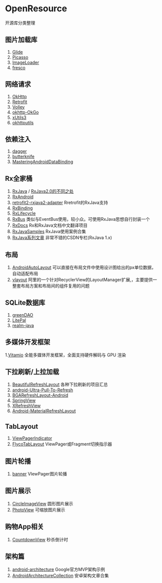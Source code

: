 # OpenResource
开源库分类整理

## 图片加载库
1. [Glide](https://github.com/bumptech/glide)  
2. [Picasso](https://github.com/square/picasso)  
3. [ImageLoader](https://github.com/nostra13/Android-Universal-Image-Loader)
4. [fresco](https://github.com/facebook/fresco)

## 网络请求
1. [OkHttp](https://github.com/square/okhttp)  
2. [Retrofit](https://github.com/square/retrofit)  
3. [Volley](https://github.com/google/volley)  
4. [okhttp-OkGo](https://github.com/jeasonlzy/okhttp-OkGo)  
5. [xUtils3](https://github.com/wyouflf/xUtils3)  
6. [okhttputils](https://github.com/hongyangAndroid/okhttputils)

## 依赖注入
1. [dagger](https://github.com/google/dagger)  
2. [butterknife](https://github.com/JakeWharton/butterknife)
3. [MasteringAndroidDataBinding](https://github.com/LyndonChin/MasteringAndroidDataBinding)

## Rx全家桶

1. [RxJava](https://github.com/ReactiveX/RxJava) / [RxJava2.0的不同之处](https://github.com/ReactiveX/RxJava/wiki/What%27s-different-in-2.0)
2. [RxAndroid](https://github.com/ReactiveX/RxAndroid)
3. [retrofit2-rxjava2-adapter](https://github.com/JakeWharton/retrofit2-rxjava2-adapter)  Rretrofit的RxJava支持
4. [RxBinding](https://github.com/JakeWharton/RxBinding)
5. [RxLifecycle](https://github.com/trello/RxLifecycle)
6. [RxBus](https://github.com/AndroidKnife/RxBus)  类似与EventBus使用，较小众。可使用RxJava思想自行封装一个
7. [RxDocs](https://github.com/mcxiaoke/RxDocs)  Rx和RxJava文档中文翻译项目
8. [RxJavaSamples](https://github.com/THEONE10211024/RxJavaSamples)  RxJava使用案例合集
9. [RxJava系列文章](http://blog.csdn.net/johnny901114/article/details/51524470)  非常不错的CSDN专栏(RxJava 1.x)

## 布局

1. [AndroidAutoLayout](https://github.com/hongyangAndroid/AndroidAutoLayout)  可以直接在布局文件中使用设计图给出的px单位数据，自动适配布局
2. [vlayout](https://github.com/alibaba/vlayout)  阿里的一个针对RecyclerView的LayoutManager扩展,，主要提供一整套布局方案和布局间的组件复用的问题

## SQLite数据库
1. [greenDAO](https://github.com/greenrobot/greenDAO)  
2. [LitePal](https://github.com/LitePalFramework/LitePal)
3. [realm-java](https://github.com/realm/realm-java)

## 多媒体开发框架

1.[Vitamio](https://github.com/yixia/VitamioBundle) 全能多媒体开发框架，全面支持硬件解码与 GPU 渲染

## 下拉刷新/上拉加载
1. [BeautifulRefreshLayout](https://github.com/android-cjj/BeautifulRefreshLayout)  各种下拉刷新的项目汇总
2. [android-Ultra-Pull-To-Refresh](https://github.com/liaohuqiu/android-Ultra-Pull-To-Refresh)
3. [BGARefreshLayout-Android](https://github.com/bingoogolapple/BGARefreshLayout-Android)  
4. [SpringView](https://github.com/liaoinstan/SpringView)  
5. [XRefreshView](https://github.com/huxq17/XRefreshView)
6. [Android-MaterialRefreshLayout](https://github.com/android-cjj/Android-MaterialRefreshLayout)


## TabLayout

1. [ViewPagerIndicator](https://github.com/JakeWharton/ViewPagerIndicator)  
2. [FlycoTabLayout](https://github.com/H07000223/FlycoTabLayout/blob/master/README_CN.md)  ViewPager或Fragment切换指示器

## 图片轮播

1. [banner](https://github.com/youth5201314/banner)  VIewPager图片轮播

## 图片展示

1. [CircleImageView](https://github.com/hdodenhof/CircleImageView)  圆形图片展示
2. [PhotoView](https://github.com/chrisbanes/PhotoView)  可缩放图片展示

## 购物App相关

1. [CountdownView](https://github.com/iwgang/CountdownView)  秒杀倒计时

## 架构篇

1. [android-architecture](https://github.com/googlesamples/android-architecture)  Google官方MVP架构示例
2. [AndroidArchitectureCollection](https://github.com/CameloeAnthony/AndroidArchitectureCollection)  安卓架构文章合集